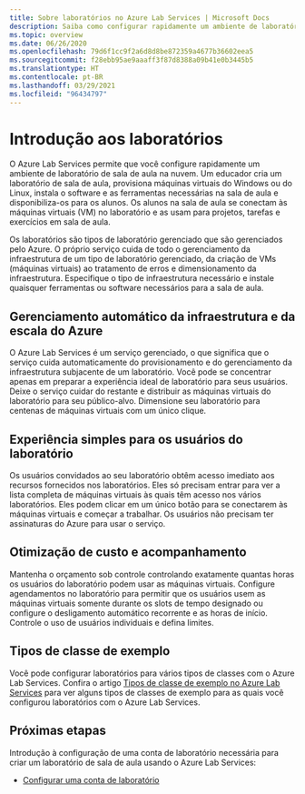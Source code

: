 ```yaml
---
title: Sobre laboratórios no Azure Lab Services | Microsoft Docs
description: Saiba como configurar rapidamente um ambiente de laboratório em sala de aula na nuvem – configure um laboratório com uma VM de modelo com o software necessário para a classe e faça uma cópia da VM disponível para cada aluno da classe.
ms.topic: overview
ms.date: 06/26/2020
ms.openlocfilehash: 79d6f1cc9f2a6d8d8be872359a4677b36602eea5
ms.sourcegitcommit: f28ebb95ae9aaaff3f87d8388a09b41e0b3445b5
ms.translationtype: HT
ms.contentlocale: pt-BR
ms.lasthandoff: 03/29/2021
ms.locfileid: "96434797"
---
```

# <a name="introduction-to-labs"></a>Introdução aos laboratórios
O Azure Lab Services permite que você configure rapidamente um ambiente de laboratório de sala de aula na nuvem. Um educador cria um laboratório de sala de aula, provisiona máquinas virtuais do Windows ou do Linux, instala o software e as ferramentas necessárias na sala de aula e disponibiliza-os para os alunos. Os alunos na sala de aula se conectam às máquinas virtuais (VM) no laboratório e as usam para projetos, tarefas e exercícios em sala de aula. 

Os laboratórios são tipos de laboratório gerenciado que são gerenciados pelo Azure. O próprio serviço cuida de todo o gerenciamento da infraestrutura de um tipo de laboratório gerenciado, da criação de VMs (máquinas virtuais) ao tratamento de erros e dimensionamento da infraestrutura. Especifique o tipo de infraestrutura necessário e instale quaisquer ferramentas ou software necessários para a sala de aula. 

## <a name="automatic-management-of-azure-infrastructure-and-scale"></a>Gerenciamento automático da infraestrutura e da escala do Azure 
O Azure Lab Services é um serviço gerenciado, o que significa que o serviço cuida automaticamente do provisionamento e do gerenciamento da infraestrutura subjacente de um laboratório. Você pode se concentrar apenas em preparar a experiência ideal de laboratório para seus usuários. Deixe o serviço cuidar do restante e distribuir as máquinas virtuais do laboratório para seu público-alvo. Dimensione seu laboratório para centenas de máquinas virtuais com um único clique.

## <a name="simple-experience-for-your-lab-users"></a>Experiência simples para os usuários do laboratório 
Os usuários convidados ao seu laboratório obtêm acesso imediato aos recursos fornecidos nos laboratórios. Eles só precisam entrar para ver a lista completa de máquinas virtuais às quais têm acesso nos vários laboratórios. Eles podem clicar em um único botão para se conectarem às máquinas virtuais e começar a trabalhar. Os usuários não precisam ter assinaturas do Azure para usar o serviço. 

## <a name="cost-optimization-and-tracking"></a>Otimização de custo e acompanhamento  
Mantenha o orçamento sob controle controlando exatamente quantas horas os usuários do laboratório podem usar as máquinas virtuais. Configure agendamentos no laboratório para permitir que os usuários usem as máquinas virtuais somente durante os slots de tempo designado ou configure o desligamento automático recorrente e as horas de início. Controle o uso de usuários individuais e defina limites.

## <a name="example-class-types"></a>Tipos de classe de exemplo
Você pode configurar laboratórios para vários tipos de classes com o Azure Lab Services. Confira o artigo [Tipos de classe de exemplo no Azure Lab Services](class-types.md) para ver alguns tipos de classes de exemplo para as quais você configurou laboratórios com o Azure Lab Services. 

## <a name="next-steps"></a>Próximas etapas
Introdução à configuração de uma conta de laboratório necessária para criar um laboratório de sala de aula usando o Azure Lab Services:

- [Configurar uma conta de laboratório](tutorial-setup-lab-account.md)
